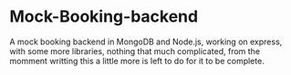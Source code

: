 # Mock-Booking-backend
A mock booking backend in MongoDB and Node.js, working on express, with some more libraries, nothing that much complicated, from the momment writting this a little more is left to do for it to be complete.
